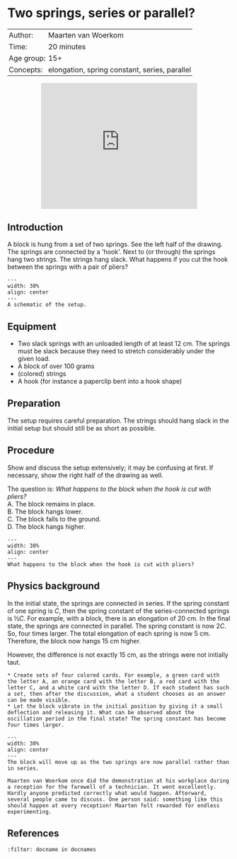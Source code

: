 # Two springs, series or parallel?

<table style="width: 100%; border-collapse: collapse; border: none;">
    <tr style="background-color: var(--background-color);">  
        <td style="text-align: left; padding: 3px; border: none; color: var(--text-color)">Author:</td>
        <td style="text-align: left; padding: 3px; border: none; color: var(--text-color)">Maarten van Woerkom</td>
    </tr>
    <tr style="background-color: var(--background-color);"> 
        <td style="text-align: left; padding: 3px; border: none; color: var(--text-color)">Time:</td>
        <td style="text-align: left; padding: 3px; border: none; color: var(--text-color)">20 minutes</td>
    </tr>
    <tr style="background-color: var(--background-color);"> 
        <td style="text-align: left; padding: 3px; border: none; color: var(--text-color)">Age group:</td>
        <td style="text-align: left; padding: 3px; border: none; color: var(--text-color)">15+</td>
    </tr>
    <tr style="background-color: var(--background-color);"> 
        <td style="text-align: left; padding: 3px; border: none; color: var(--text-color)">Concepts:</td>
        <td style="text-align: left; padding: 3px; border: none; color: var(--text-color)">elongation, spring constant, series, parallel</td>
    </tr>
</table>

<div style="display: flex; justify-content: center;">
    <div style="position: relative; width: 70%; height: 0; padding-bottom: 56.25%;">
        <iframe
            src="https://www.youtube.com/embed/sC2QB7bcqew?si=pK21XN1XtZEU0CO8"
            style="position: absolute; top: 0; left: 0; width: 100%; height: 100%;"
            frameborder="0"
            allow="accelerometer; autoplay; clipboard-write; encrypted-media; gyroscope; picture-in-picture"
            allowfullscreen
        ></iframe>
    </div>
</div>

## Introduction
A block is hung from a set of two springs. See the left half of the drawing.
The springs are connected by a 'hook'. Next to (or through) the springs hang two strings. The strings hang slack.
What happens if you cut the hook between the springs with a pair of pliers?

```{figure} demo32_figure1.png
---
width: 30%
align: center
---
A schematic of the setup.
```

## Equipment
* Two slack springs with an unloaded length of at least 12 cm. The springs must be slack because they need to stretch considerably under the given load. 
* A block of over 100 grams
* (colored) strings
* A hook (for instance a paperclip bent into a hook shape)

## Preparation
The setup requires careful preparation. The strings should hang slack in the initial setup but should still be as short as possible. 

## Procedure
Show and discuss the setup extensively; it may be confusing at first. If necessary, show the right half of the drawing as well.

The question is: *What happens to the block when the hook is cut with pliers?*\
    A. The block remains in place.\
    B. The block hangs lower.\
    C. The block falls to the ground.\
    D. The block hangs higher.

```{figure} demo32_figure2.jpg
---
width: 30%
align: center
---
What happens to the block when the hook is cut with pliers?
```

## Physics background
In the initial state, the springs are connected in series. If the spring constant of one spring is $C$, then the spring constant of the series-connected springs is $½ C$. For example, with a block, there is an elongation of 20 cm.
In the final state, the springs are connected in parallel. The spring constant is now $2C$. So, four times larger. The total elongation of each spring is now 5 cm. Therefore, the block now hangs 15 cm higher.

However, the difference is not exactly 15 cm, as the strings were not initially taut.

```{tip}
* Create sets of four colored cards. For example, a green card with the letter A, an orange card with the letter B, a red card with the letter C, and a white card with the letter D. If each student has such a set, then after the discussion, what a student chooses as an answer can be made visible.
* Let the block vibrate in the initial position by giving it a small deflection and releasing it. What can be observed about the oscillation period in the final state? The spring constant has become four times larger.
```
```{figure} demo32_figure3.jpg
---
width: 30%
align: center
---
The block will move up as the two springs are now parallel rather than in series.
```

```{note}
Maarten van Woerkom once did the demonstration at his workplace during a reception for the farewell of a technician. It went excellently. Hardly anyone predicted correctly what would happen. Afterward, several people came to discuss. One person said: something like this should happen at every reception! Maarten felt rewarded for endless experimenting.
```

## References
```{bibliography}
:filter: docname in docnames
```